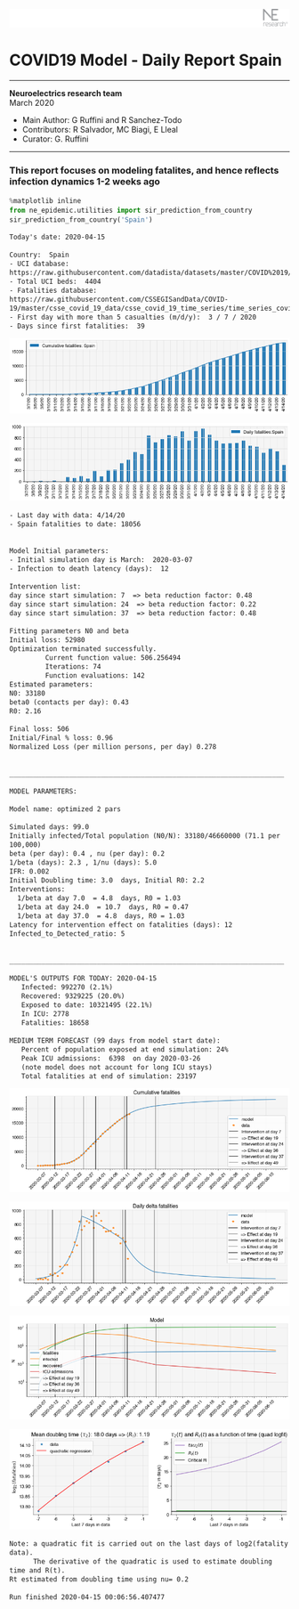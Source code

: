 ![](./images/logo.png)
# COVID19 Model - Daily Report Spain

---

**Neuroelectrics research team**  
March 2020  
* Main Author: G Ruffini and R Sanchez-Todo  
* Contributors: R Salvador, MC Biagi, E Lleal
* Curator: G. Ruffini

---

### This report focuses on modeling fatalites, and hence reflects infection dynamics 1-2 weeks ago


```python
%matplotlib inline
from ne_epidemic.utilities import sir_prediction_from_country
sir_prediction_from_country('Spain')
```

    Today's date: 2020-04-15 
    
    Country:  Spain
    - UCI database:  https://raw.githubusercontent.com/datadista/datasets/master/COVID%2019/ccaa_camas_uci_2017.csv
    - Total UCI beds:  4404
    - Fatalities database:  https://raw.githubusercontent.com/CSSEGISandData/COVID-19/master/csse_covid_19_data/csse_covid_19_time_series/time_series_covid19_deaths_global.csv
    - First day with more than 5 casualties (m/d/y):  3 / 7 / 2020
    - Days since first fatalities:  39



![png](01%20-%20Daily_Report_Spain_files/01%20-%20Daily_Report_Spain_2_1.png)



![png](01%20-%20Daily_Report_Spain_files/01%20-%20Daily_Report_Spain_2_2.png)


    - Last day with data: 4/14/20
    - Spain fatalities to date: 18056
     
    
    Model Initial parameters:
    - Initial simulation day is March:  2020-03-07
    - Infection to death latency (days):  12
    
    Intervention list:
    day since start simulation: 7  => beta reduction factor: 0.48
    day since start simulation: 24  => beta reduction factor: 0.22
    day since start simulation: 37  => beta reduction factor: 0.48
    
    Fitting parameters N0 and beta
    Initial loss: 52980
    Optimization terminated successfully.
             Current function value: 506.256494
             Iterations: 74
             Function evaluations: 142
    Estimated parameters:
    N0: 33180
    beta0 (contacts per day): 0.43
    R0: 2.16
    
    Final loss: 506
    Initial/Final % loss: 0.96
    Normalized Loss (per million persons, per day) 0.278 
    
    
    _____________________________________________________________________
     
    MODEL PARAMETERS:
    
    Model name: optimized 2 pars
    
    Simulated days: 99.0
    Initially infected/Total population (N0/N): 33180/46660000 (71.1 per 100,000)
    beta (per day): 0.4 , nu (per day): 0.2
    1/beta (days): 2.3 , 1/nu (days): 5.0
    IFR: 0.002
    Initial Doubling time: 3.0  days, Initial R0: 2.2
    Interventions:
      1/beta at day 7.0  = 4.8  days, R0 = 1.03
      1/beta at day 24.0  = 10.7  days, R0 = 0.47
      1/beta at day 37.0  = 4.8  days, R0 = 1.03
    Latency for intervention effect on fatalities (days): 12
    Infected_to_Detected_ratio: 5
    
    
    _____________________________________________________________________
    
    MODEL'S OUTPUTS FOR TODAY: 2020-04-15
       Infected: 992270 (2.1%)
       Recovered: 9329225 (20.0%)
       Exposed to date: 10321495 (22.1%)
       In ICU: 2778
       Fatalities: 18658
     
    MEDIUM TERM FORECAST (99 days from model start date): 
       Percent of population exposed at end simulation: 24%
       Peak ICU admissions:  6398  on day 2020-03-26
       (note model does not account for long ICU stays)
       Total fatalities at end of simulation: 23197



![png](01%20-%20Daily_Report_Spain_files/01%20-%20Daily_Report_Spain_2_4.png)



![png](01%20-%20Daily_Report_Spain_files/01%20-%20Daily_Report_Spain_2_5.png)



![png](01%20-%20Daily_Report_Spain_files/01%20-%20Daily_Report_Spain_2_6.png)


     



![png](01%20-%20Daily_Report_Spain_files/01%20-%20Daily_Report_Spain_2_8.png)


    Note: a quadratic fit is carried out on the last days of log2(fatality data).
          The derivative of the quadratic is used to estimate doubling time and R(t).
    Rt estimated from doubling time using nu= 0.2
    
    Run finished 2020-04-15 00:06:56.407477

